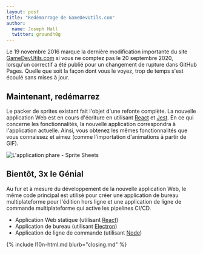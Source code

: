 ```yaml
---
layout: post
title: "Redémarrage de GameDevUtils.com"
author:
  name: Joseph Hall
  twitter: groundh0g
---
```


Le 19 novembre 2016 marque la dernière modification importante du site [GameDevUtils.com](http://gamedevutils.com/) si vous ne comptez pas le 20 septembre 2020, lorsqu'un correctif a été publié pour un changement de rupture dans GitHub Pages. Quelle que soit la façon dont vous le voyez, trop de temps s'est écoulé sans mises à jour.

## Maintenant, redémarrez

Le packer de sprites existant fait l'objet d'une refonte complète. La nouvelle application Web est en cours d'écriture en utilisant [React](https://reactjs.org/) et [Jest](https://jestjs.io/). En ce qui concerne les fonctionnalités, la nouvelle application correspondra à l'application actuelle. Ainsi, vous obtenez les mêmes fonctionnalités que vous connaissez et aimez (comme l'importation d'animations à partir de GIF).

![L'application phare - Sprite Sheets]({{baseurl}}/images/GameDevUtils-com-sheets.jpeg)

## Bientôt, 3x le Génial

Au fur et à mesure du développement de la nouvelle application Web, le même code principal est utilisé pour créer une application de bureau multiplateforme pour l'édition hors ligne et une application de ligne de commande multiplateforme qui active les pipelines CI/CD.
- Application Web statique (utilisant [React](https://reactjs.org/))
- Application de bureau (utilisant [Electron](https://www.electronjs.org/))
- Application de ligne de commande (utilisant [Node](https://nodejs.org/))

{% include l10n-html.md blurb="closing.md" %}
